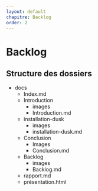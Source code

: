 ```yaml
---
layout: default
chapitre: Backlog
order: 2
---
```



# Backlog

<!-- new slide -->

## Structure des dossiers

<!-- note -->
- docs
  - Index.md
  - Introduction
    - images
    - Introduction.md
  - installation-dusk
    - images
    - installation-dusk.md
  - Conclusion
    - Images
    - Conclusion.md
  - Backlog
    - images
    - Backlog.md
  -  rapport.md
  -  présentation.html

<!-- new slide -->
